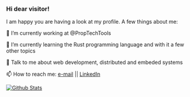 ### Hi dear visitor!

I am happy you are having a look at my profile. A few things about me:

🔭 I’m currently working at @PropTechTools
  
🌱 I’m currently learning the Rust programming language and with it a few other topics
  
💬 Talk to me about web development, distributed and embeded systems

📫 How to reach me: [e-mail](lennart@guderian.de) || [LinkedIn](https://www.linkedin.com/in/lguderian/)

[![Github Stats](https://github-readme-stats.vercel.app/api?username=Noxdor&show_icons=true&theme=transparent&hide_border=true)]()
